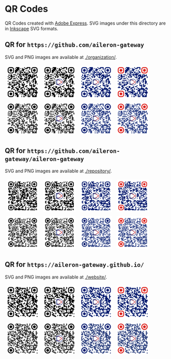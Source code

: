 # QR Codes

QR Codes created with [Adobe Express](https://www.adobe.com/express/feature/image/qr-code-generator).
SVG images under this directory are in [Inkscape](https://inkscape.org/) SVG formats.

## QR for `https://github.com/aileron-gateway`

SVG and PNG images are available at [./organization/](./organization/).

<div>
<img src="organization/qr-organization-rounded.svg" width="20%" style="margin:1%;">
<img src="organization/qr-organization-rounded-logo.svg" width="20%" style="margin:1%;">
<img src="organization/qr-organization-rounded-navy.svg" width="20%" style="margin:1%;">
<img src="organization/qr-organization-rounded-red.svg" width="20%" style="margin:1%;">
</br>
<img src="organization/qr-organization-dotted.svg" width="20%" style="margin:1%;">
<img src="organization/qr-organization-dotted-logo.svg" width="20%" style="margin:1%;">
<img src="organization/qr-organization-dotted-navy.svg" width="20%" style="margin:1%;">
<img src="organization/qr-organization-dotted-red.svg" width="20%" style="margin:1%;">
</div>

## QR for `https://github.com/aileron-gateway/aileron-gateway`

SVG and PNG images are available at [./repository/](./repository/).

<div>
<img src="repository/qr-repository-rounded.svg" width="20%" style="margin:1%;">
<img src="repository/qr-repository-rounded-logo.svg" width="20%" style="margin:1%;">
<img src="repository/qr-repository-rounded-navy.svg" width="20%" style="margin:1%;">
<img src="repository/qr-repository-rounded-red.svg" width="20%" style="margin:1%;">
</br>
<img src="repository/qr-repository-dotted.svg" width="20%" style="margin:1%;">
<img src="repository/qr-repository-dotted-logo.svg" width="20%" style="margin:1%;">
<img src="repository/qr-repository-dotted-navy.svg" width="20%" style="margin:1%;">
<img src="repository/qr-repository-dotted-red.svg" width="20%" style="margin:1%;">
</div>

## QR for `https://aileron-gateway.github.io/`

SVG and PNG images are available at [./website/](./website/).

<div>
<img src="website/qr-website-rounded.svg" width="20%" style="margin:1%;">
<img src="website/qr-website-rounded-logo.svg" width="20%" style="margin:1%;">
<img src="website/qr-website-rounded-navy.svg" width="20%" style="margin:1%;">
<img src="website/qr-website-rounded-red.svg" width="20%" style="margin:1%;">
</br>
<img src="website/qr-website-dotted.svg" width="20%" style="margin:1%;">
<img src="website/qr-website-dotted-logo.svg" width="20%" style="margin:1%;">
<img src="website/qr-website-dotted-navy.svg" width="20%" style="margin:1%;">
<img src="website/qr-website-dotted-red.svg" width="20%" style="margin:1%;">
</div>
